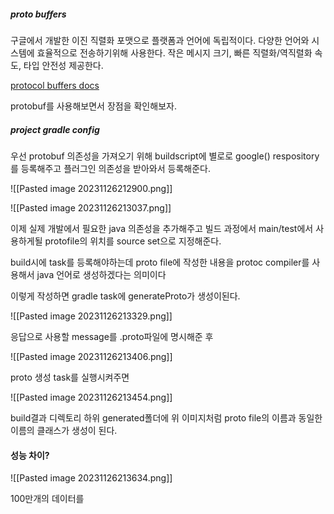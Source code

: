 ##### proto buffers
구글에서 개발한 이진 직렬화 포맷으로 플랫폼과 언어에 독립적이다.
다양한 언어와 시스템에 효율적으로 전송하기위해 사용한다.
작은 메시지 크기, 빠른 직렬화/역직렬화 속도, 타입 안전성 제공한다.

[protocol buffers docs](https://protobuf.dev/overview/#work)

protobuf를 사용해보면서 장점을 확인해보자.

##### project gradle config

우선 protobuf 의존성을 가져오기 위해 buildscript에 별로로 google() respository를 등록해주고 플러그인 의존성을 받아와서 등록해준다.

![[Pasted image 20231126212900.png]]

![[Pasted image 20231126213037.png]]

이제 실제 개발에서 필요한 java 의존성을 추가해주고 빌드 과정에서 main/test에서 사용하게될 protofile의 위치를 source set으로 지정해준다.

build시에 task를 등록해야하는데 proto file에 작성한 내용을 protoc compiler를 사용해서 java 언어로 생성하겠다는 의미이다

이렇게 작성하면 gradle task에 generateProto가 생성이된다.

![[Pasted image 20231126213329.png]]

응답으로 사용할 message를 .proto파일에 명시해준 후

![[Pasted image 20231126213406.png]]

proto 생성 task를 실행시켜주면 

![[Pasted image 20231126213454.png]]

build결과 디렉토리 하위 generated폴더에 위 이미지처럼 proto file의 이름과 동일한 이름의 클래스가 생성이 된다.


#### 성능 차이?

![[Pasted image 20231126213634.png]]

100만개의 데이터를